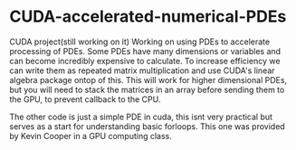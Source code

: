 # CUDA-accelerated-numerical-PDEs
CUDA project(still working on it)
Working on using PDEs to accelerate processing of PDEs. Some PDEs have many dimensions or variables and can become incredibly expensive to calculate. To increase efficiency we can write them as repeated matrix multiplication and use CUDA's linear algebra package ontop of this. This will work for higher dimensional PDEs, but you will need to stack the matrices in an array before sending them to the GPU, to prevent callback to the CPU.


The other code is just a simple PDE in cuda, this isnt very practical but serves as a start for understanding basic forloops. This one was provided by Kevin Cooper in a GPU computing class.
